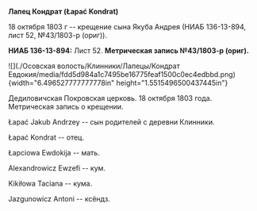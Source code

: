 **Лапец Кондрат (Łapać Kondrat)**

18 октября 1803 г -- крещение сына Якуба Андрея (НИАБ 136-13-894, лист
52, №43/1803-р (ориг)).

**НИАБ 136-13-894:** Лист 52. **Метрическая запись №43/1803-р (ориг).**

![](./Осовская волость/Клинники/Лапецы/Кондрат Евдокия/media/fdd5d984a1c7495be16775feaf1500c0ec4edbbd.png){width="6.496527777777778in"
height="1.5515496500437445in"}

Дедиловичская Покровская церковь. 18 октября 1803 года. Метрическая
запись о крещении.

Łapać Jakub Andrzey -- сын родителей с деревни Клинники.

Łapać Kondrat -- отец.

Łapciowa Ewdokija -- мать.

Alexandrowicz Ewzefi -- кум.

Kikiłowa Taciana -- кума.

Jazgunowicz Antoni -- ксёндз.
